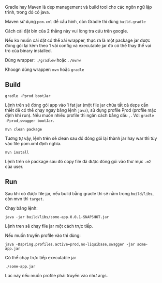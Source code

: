 Gradle hay Maven là dep management và build tool cho các ngôn ngữ lập trình, trong đó có java.

Maven sử dụng `pom.xml` để cấu hình, còn Gradle thì dùng `build.gradle`

Cách cài đặt bin của 2 thằng này vui lòng tra cứu trên google.

Nếu ko muốn cài đặt có thể xài wrapper, thực ra là một package jar được đóng gói lại kèm theo 1 vài config và executable jar đó có thể thay thế vai trò của binary installed.

Dùng wrapper: `./gradlew` hoặc `./mvnw`

Khoogn dùng wrapper: `mvn` hoặc `gradle`

## Build

	gradle -Pprod bootJar 

Lệnh trên sẽ đóng gói app vào 1 fat jar (một file jar chứa tất cả deps cần thiết để có thể chạy ngay bằng lệnh `java`), sử dụng profile Prod (profile mặc định khi run). Nếu muốn nhiều profile thì ngăn cách bằng dấu `,`. Vd: `gradle -Pprod,swagger bootJar`.

	mvn clean package

Tương tự vậy, lệnh trên sẽ clean sau đó đóng gói lại thành jar hay war thì tùy vào file pom.xml định nghĩa.

	mvn install 

Lệnh trên sẽ package sau đó copy file đã được đóng gói vào thư mục `.m2` của user.

## Run

Sau khi có được file jar, nếu build bằng gradle thì sẽ nằm trong `build/libs`, còn mvn thì `target`. 

Chạy bằng lệnh:

	java -jar build/libs/some-app.0.0.1-SNAPSHOT.jar

Lệnh tren sẽ chạy file jar một cách trực tiếp. 

Nếu muốn truyền profile vào thì dùng:

	java -Dspring.profiles.active=prod,no-liquibase,swagger -jar some-app.jar

Có thể chạy trực tiếp executable jar

	./some-app.jar

Lúc này nếu muốn profile phải truyền vào như args.


